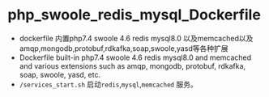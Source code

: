 # php_swoole_redis_mysql_Dockerfile
- dockerfile 内置php7.4 swoole 4.6 redis mysql8.0 以及memcached以及amqp,mongodb,protobuf,rdkafka,soap,swoole,yasd等各种扩展 
- Dockerfile built-in php7.4 swoole 4.6 redis mysql8.0 and memcached and various extensions such as amqp, mongodb, protobuf, rdkafka, soap, swoole, yasd, etc.
- `/services_start.sh` 启动`redis`,`mysql`,`memcached` 服务。
